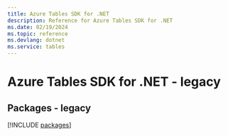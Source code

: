 ```yaml
---
title: Azure Tables SDK for .NET
description: Reference for Azure Tables SDK for .NET
ms.date: 02/19/2024
ms.topic: reference
ms.devlang: dotnet
ms.service: tables
---
```

# Azure Tables SDK for .NET - legacy
## Packages - legacy
[!INCLUDE [packages](tables-index.md)]